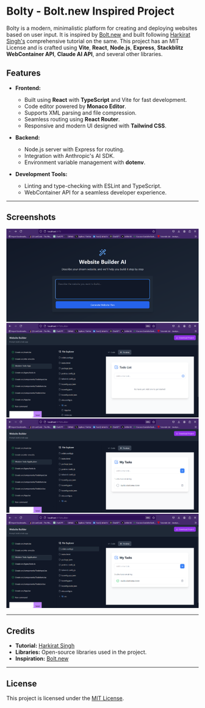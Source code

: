 # Bolty - Bolt.new Inspired Project

Bolty is a modern, minimalistic platform for creating and deploying websites based on user input. It is inspired by [Bolt.new](https://bolt.new) and built following [Harkirat Singh's](https://www.youtube.com/@harkirat1) comprehensive tutorial on the same. This project has an MIT License and is crafted using **Vite**, **React**, **Node.js**, **Express**, **Stackblitz WebContainer API**, **Claude AI API**, and several other libraries.

## Features
- **Frontend:**
  - Built using **React** with **TypeScript** and Vite for fast development.
  - Code editor powered by **Monaco Editor**.
  - Supports XML parsing and file compression.
  - Seamless routing using **React Router**.
  - Responsive and modern UI designed with **Tailwind CSS**.

- **Backend:**
  - Node.js server with Express for routing.
  - Integration with Anthropic's AI SDK.
  - Environment variable management with **dotenv**.

- **Development Tools:**
  - Linting and type-checking with ESLint and TypeScript.
  - WebContainer API for a seamless developer experience.

---

## Screenshots

![Screenshot 1](https://github.com/hackice20/boltly/blob/main/Screenshot%202025-01-17%20195345.png)
![Screenshot 2](https://github.com/hackice20/boltly/blob/main/Screenshot%202025-01-17%20200049.png)
![Screenshot 3](https://github.com/hackice20/boltly/blob/main/Screenshot%202025-01-17%20200505.png)
![Screenshot 4](https://github.com/hackice20/boltly/blob/main/Screenshot%202025-01-17%20200519.png)

---

## Credits
- **Tutorial:** [Harkirat Singh](https://www.youtube.com/@harkirat1)
- **Libraries:** Open-source libraries used in the project.
- **Inspiration:** [Bolt.new](https://bolt.new)

---

## License
This project is licensed under the [MIT License](./LICENSE).
